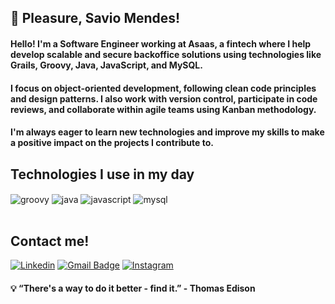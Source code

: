 ## 🤙 Pleasure, Savio Mendes!
#### Hello! I'm a Software Engineer working at Asaas, a fintech where I help develop scalable and secure backoffice solutions using technologies like Grails, Groovy, Java, JavaScript, and MySQL.

#### I focus on object-oriented development, following clean code principles and design patterns. I also work with version control, participate in code reviews, and collaborate within agile teams using Kanban methodology.

#### I'm always eager to learn new technologies and improve my skills to make a positive impact on the projects I contribute to.

## Technologies I use in my day

<div style="display: inline_block">
  <img align="center" alt="groovy" src="https://img.shields.io/badge/Groovy-4298B8?style=for-the-badge&logo=apachegroovy&logoColor=black" />
  <img align="center" alt="java" src="https://img.shields.io/badge/Java-007396?style=for-the-badge" />
  <img align="center" alt="javascript" src="https://img.shields.io/badge/JavaScript-F7DF1E?style=for-the-badge&logo=javascript&logoColor=black" />
 <img align="center" alt="mysql" src="https://img.shields.io/badge/mysql-4479A1?style=for-the-badge&logo=mysql&logoColor=black" />
</div><br/>


## Contact me!

[![Linkedin](https://img.shields.io/badge/LinkedIn-0077B5?style=for-the-badge&logo=linkedin&logoColor=white)](https://www.linkedin.com/in/s%C3%A1vio-mendes/)
[![Gmail Badge](https://img.shields.io/badge/-savano947@gmail.com-6633cc?style=for-the-badge&logo=Gmail&logoColor=white&link=mailto:savano947@gmail.com)](mailto:savano947@gmail.com)
[![Instagram](https://img.shields.io/badge/Instagram-E4405F?style=for-the-badge&logo=instagram&logoColor=white)](https://www.instagram.com/_savio_mendes_/)

#### 💡 “There's a way to do it better - find it.” - Thomas Edison
